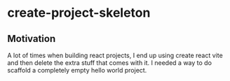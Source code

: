 # create-project-skeleton

## Motivation
A lot of times when building react projects, I end up using create react vite and then delete the extra stuff that comes with it. I needed a way to do scaffold a completely empty hello world project.
